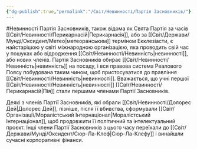 ```yaml
---
{"dg-publish":true,"permalink":"/Світ/Невинності/Партія Засновників/"}
---
```


#Невинності 
Партія Засновників, також відома як Свята Партія за часів [[Світ/Невинності/Перикарнасій\|Перикарнасія]], або за [[Світ/Держави/Мунді/Оксидент/Метео\|метеоранським]] терміном Екклезіасти, є найстарішою у світі міжнародною організацією, яка проводить свій час у пошуках або відродження [[Світ/Невинності/Невинність\|невинності]], або нових членів. Партія Засновників обирає [[Світ/Невинності/Невинність\|невинність]] на посаду, і вся правова система Реалового Поясу побудована таким чином, щоб пристосуватися до правління [[Світ/Невинності/Невинність\|невинності]]. Вважається, що учні першої [[Світ/Невинності/Невинність\|невинності]] [[Світ/Невинності/Перикарнасій\|Пія]] стали першими членами Партії Засновників.

Деякі з членів Партії Засновників, які обрали [[Світ/Невинності/Долорес Дей\|Долорес Дей]], пізніше, після її вбивства, сформували [[Світ/Організації/Моралістський Інтернаціонал\|Моралістський Інтернаціонал]], щоб продовжити її політичний та інтелектуальний проєкт. Інші члени Партії Засновників з цього часу переїхали до [[Світ/Держави/Мунді/Оксидент/Сюр-Ла-Клеф\|Сюр-Ла-Клефу]] і винайшли сучасні корпоративні фінанси.